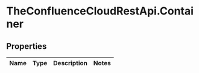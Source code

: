 # TheConfluenceCloudRestApi.Container

## Properties
Name | Type | Description | Notes
------------ | ------------- | ------------- | -------------
